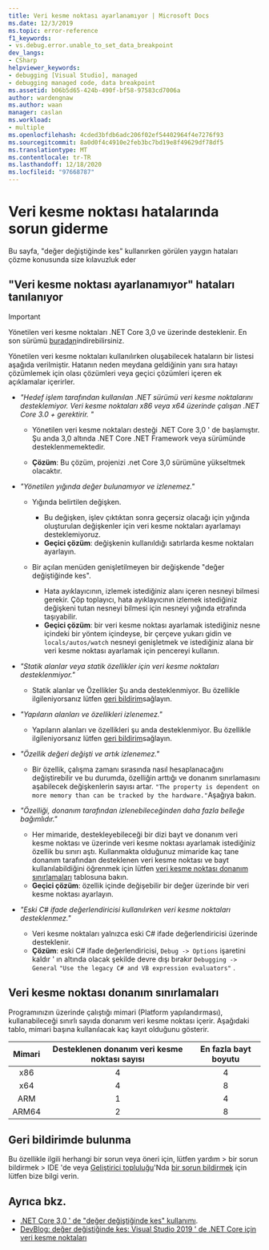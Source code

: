 ```yaml
---
title: Veri kesme noktası ayarlanamıyor | Microsoft Docs
ms.date: 12/3/2019
ms.topic: error-reference
f1_keywords:
- vs.debug.error.unable_to_set_data_breakpoint
dev_langs:
- CSharp
helpviewer_keywords:
- debugging [Visual Studio], managed
- debugging managed code, data breakpoint
ms.assetid: b06b5d65-424b-490f-bf58-97583cd7006a
author: wardengnaw
ms.author: waan
manager: caslan
ms.workload:
- multiple
ms.openlocfilehash: 4cded3bfdb6adc206f02ef54402964f4e7276f93
ms.sourcegitcommit: 8a0d0f4c4910e2feb3bc7bd19e8f49629df78df5
ms.translationtype: MT
ms.contentlocale: tr-TR
ms.lasthandoff: 12/18/2020
ms.locfileid: "97668787"
---
```

# <a name="troubleshooting-data-breakpoint-errors"></a>Veri kesme noktası hatalarında sorun giderme
Bu sayfa, "değer değiştiğinde kes" kullanırken görülen yaygın hataları çözme konusunda size kılavuzluk eder

## <a name="diagnosing-unable-to-set-data-breakpoint-errors"></a>"Veri kesme noktası ayarlanamıyor" hataları tanılanıyor
> [!IMPORTANT]
> Yönetilen veri kesme noktaları .NET Core 3,0 ve üzerinde desteklenir. En son sürümü [buradan](https://dotnet.microsoft.com/download)indirebilirsiniz.

Yönetilen veri kesme noktaları kullanılırken oluşabilecek hataların bir listesi aşağıda verilmiştir. Hatanın neden meydana geldiğinin yanı sıra hatayı çözümlemek için olası çözümleri veya geçici çözümleri içeren ek açıklamalar içerirler.

- *"Hedef işlem tarafından kullanılan .NET sürümü veri kesme noktalarını desteklemiyor. Veri kesme noktaları x86 veya x64 üzerinde çalışan .NET Core 3.0 + gerektirir. "*

  - Yönetilen veri kesme noktaları desteği .NET Core 3,0 ' de başlamıştır. Şu anda 3,0 altında .NET Core .NET Framework veya sürümünde desteklenmemektedir. 
    
  - **Çözüm**: Bu çözüm, projenizi .net Core 3,0 sürümüne yükseltmek olacaktır.

- *"Yönetilen yığında değer bulunamıyor ve izlenemez."*
  - Yığında belirtilen değişken.
    - Bu değişken, işlev çıktıktan sonra geçersiz olacağı için yığında oluşturulan değişkenler için veri kesme noktaları ayarlamayı desteklemiyoruz.
    - **Geçici çözüm**: değişkenin kullanıldığı satırlarda kesme noktaları ayarlayın.

  - Bir açılan menüden genişletilmeyen bir değişkende "değer değiştiğinde kes".
    - Hata ayıklayıcının, izlemek istediğiniz alanı içeren nesneyi bilmesi gerekir. Çöp toplayıcı, hata ayıklayıcının izlemek istediğiniz değişkeni tutan nesneyi bilmesi için nesneyi yığında etrafında taşıyabilir. 
    - **Geçici çözüm**: bir veri kesme noktası ayarlamak istediğiniz nesne içindeki bir yöntem içindeyse, bir çerçeve yukarı gidin ve `locals/autos/watch` nesneyi genişletmek ve istediğiniz alana bir veri kesme noktası ayarlamak için pencereyi kullanın.

- *"Statik alanlar veya statik özellikler için veri kesme noktaları desteklenmiyor."*
    
  - Statik alanlar ve Özellikler Şu anda desteklenmiyor. Bu özellikle ilgileniyorsanız lütfen [geri bildirim](#provide-feedback)sağlayın.

- *"Yapıların alanları ve özellikleri izlenemez."*

  - Yapıların alanları ve özellikleri şu anda desteklenmiyor. Bu özellikle ilgileniyorsanız lütfen [geri bildirim](#provide-feedback)sağlayın.

- *"Özellik değeri değişti ve artık izlenemez."*

  - Bir özellik, çalışma zamanı sırasında nasıl hesaplanacağını değiştirebilir ve bu durumda, özelliğin arttığı ve donanım sınırlamasını aşabilecek değişkenlerin sayısı artar. `"The property is dependent on more memory than can be tracked by the hardware."`Aşağıya bakın.

- *"Özelliği, donanım tarafından izlenebileceğinden daha fazla belleğe bağımlıdır."*
    
  - Her mimaride, destekleyebileceği bir dizi bayt ve donanım veri kesme noktası ve üzerinde veri kesme noktası ayarlamak istediğiniz özellik bu sınırı aştı. Kullanmakta olduğunuz mimaride kaç tane donanım tarafından desteklenen veri kesme noktası ve bayt kullanılabildiğini öğrenmek için lütfen [veri kesme noktası donanım sınırlamaları](#data-breakpoint-hardware-limitations) tablosuna bakın. 
  - **Geçici çözüm**: özellik içinde değişebilir bir değer üzerinde bir veri kesme noktası ayarlayın.

- *"Eski C# ifade değerlendiricisi kullanılırken veri kesme noktaları desteklenmez."*

  - Veri kesme noktaları yalnızca eski C# ifade değerlendiricisi üzerinde desteklenir. 
  - **Çözüm**: eski C# ifade değerlendiricisi, `Debug -> Options` işaretini kaldır ' ın altında olacak şekilde devre dışı bırakır `Debugging -> General` `"Use the legacy C# and VB expression evaluators"` .

## <a name="data-breakpoint-hardware-limitations"></a>Veri kesme noktası donanım sınırlamaları

Programınızın üzerinde çalıştığı mimari (Platform yapılandırması), kullanabileceği sınırlı sayıda donanım veri kesme noktası içerir. Aşağıdaki tablo, mimari başına kullanılacak kaç kayıt olduğunu gösterir.

| Mimari | Desteklenen donanım veri kesme noktası sayısı | En fazla bayt boyutu|
| :-------------: |:-------------:| :-------------:|
| x86 | 4 | 4 |
| x64 | 4 | 8 |
| ARM | 1 | 4 |
| ARM64 | 2 | 8 |

## <a name="provide-feedback"></a>Geri bildirimde bulunma

Bu özellikle ilgili herhangi bir sorun veya öneri için, lütfen yardım > bir sorun bildirmek > IDE 'de veya [Geliştirici topluluğu](https://aka.ms/feedback/suggest?space=8)'Nda [bir sorun bildirmek](../ide/how-to-report-a-problem-with-visual-studio.md) için lütfen bize bilgi verin.

## <a name="see-also"></a>Ayrıca bkz.

- [.NET Core 3,0 ' de "değer değiştiğinde kes" kullanımı](using-breakpoints.md#BKMK_set_a_data_breakpoint_native_cplusplus).
- [DevBlog: değer değiştiğinde kes: Visual Studio 2019 ' de .NET Core için veri kesme noktaları](https://devblogs.microsoft.com/visualstudio/break-when-value-changes-data-breakpoints-for-net-core-in-visual-studio-2019/)
